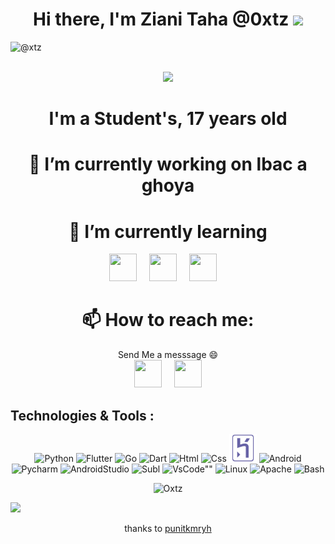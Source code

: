 <h1 align="center"> Hi there, I'm Ziani Taha @0xtz <img src="https://raw.githubusercontent.com/MartinHeinz/MartinHeinz/master/wave.gif" width="30px"></h1>

<p align="left"> <img src="https://komarev.com/ghpvc/?username=Ziani52" alt="@xtz" /> </p>
<p align="center"> <br><img src="https://github.com/punitkmryh/punitkmryh/blob/master/Developer.gif" width="450px"><br> </p>

<h1 align="center"> I'm a Student's, 17 years old </h1>

<h1 align="center"> 🔭 I’m currently working on lbac a ghoya</h1>

<h1 align="center"> 🌱 I’m currently learning </h1>
  <p align="center">
    <img height="44" width="44" src="https://unpkg.com/simple-icons@3.4.0/icons/django.svg" /> &nbsp; &nbsp;
    <img height="44" width="44" src="https://unpkg.com/simple-icons@3.4.0/icons/javascript.svg" /> &nbsp; &nbsp;
    <img height="44" width="44" src="https://unpkg.com/simple-icons@3.4.0/icons/mysql.svg" /> &nbsp; &nbsp;
  </p>

<h1 align="center"> 📫 How to reach me: </h1>
<p align="center"> Send Me a messsage 😄 <br> <a href="https://twitter.com/0xtz_52"><img height="44" width="44" src="https://unpkg.com/simple-icons@3.4.0/icons/twitter.svg" /></a>
&nbsp; &nbsp; <a href="https://www.instagram.com/0xtz.52/"> <img height="44" width="44" src="https://unpkg.com/simple-icons@3.4.0/icons/instagram.svg" > </a> </p>

## Technologies & Tools :

<p align="center">
<img  alt="Python" width="44" heigth="44" src="https://github.com/abranhe/programming-languages-logos/blob/master/src/python/python_128x128.png" />
<img  alt="Flutter" height="44" width="44" src="https://unpkg.com/simple-icons@3.4.0/icons/flutter.svg" />
<img  alt="Go" height="44" width="44" src="https://raw.githubusercontent.com/abranhe/programming-languages-logos/master/src/go-old/go-old.svg" />
<img alt="Dart" height="44" width="44" src="https://unpkg.com/simple-icons@3.4.0/icons/dart.svg" />
<img alt="Html" height="44" width="44" src="https://raw.githubusercontent.com/abranhe/programming-languages-logos/master/src/html/html.svg" />
<img alt="Css" height="44" width="44" src="https://unpkg.com/simple-icons@3.4.0/icons/css3.svg" />
<img alt="Heruku" height="44" width="44" src="https://github.com/devicons/devicon/blob/master/icons/heroku/heroku-original.svg" />
<img alt="Android" height="44" width="44" src="https://unpkg.com/simple-icons@3.4.0/icons/android.svg" /> 
<img alt="Pycharm" height="44" width="44" src="https://unpkg.com/simple-icons@3.4.0/icons/pycharm.svg" />
<img alt="AndroidStudio" height="44" width="44" src="https://unpkg.com/simple-icons@3.4.0/icons/androidstudio.svg" />
<img alt="Subl" height="44" width="44" src="https://unpkg.com/simple-icons@3.4.0/icons/sublimetext.svg" />
<img alt=VsCode"" height="44" width="44" src="https://unpkg.com/simple-icons@3.4.0/icons/visualstudiocode.svg" />
<img alt="Linux" height="44" width="44" src="https://unpkg.com/simple-icons@3.4.0/icons/linux.svg" />
<img alt="Apache" height="44" width="44" src="https://unpkg.com/simple-icons@3.4.0/icons/apache.svg" />
<img alt="Bash" height="44" width="44" src="https://unpkg.com/simple-icons@3.4.0/icons/gnubash.svg" />
</p>

<p align="center"> <img src=https://github-readme-stats.vercel.app/api?username=Ziani52&show_icons=true alt=Oxtz /> </p>

![](https://raw.githubusercontent.com/punitkmryh/punitkmryh/master/wave.svg)

<p align="center"> thanks to <a href="https://github.com/punitkmryh"> punitkmryh </a> </p>
